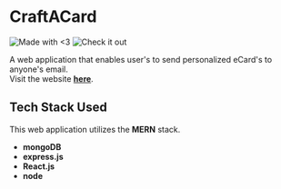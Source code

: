 # CraftACard
![Made with <3](https://forthebadge.com/images/badges/built-with-love.svg)
![Check it out](https://forthebadge.com/images/badges/check-it-out.svg)

A web application that enables user's to send personalized eCard's to anyone's email. 
<br/>
Visit the website [**here**](https://craftacard.herokuapp.com/). 

## Tech Stack Used
This web application utilizes the **MERN** stack.

- **mongoDB**
- **express.js**
- **React.js**
- **node**
